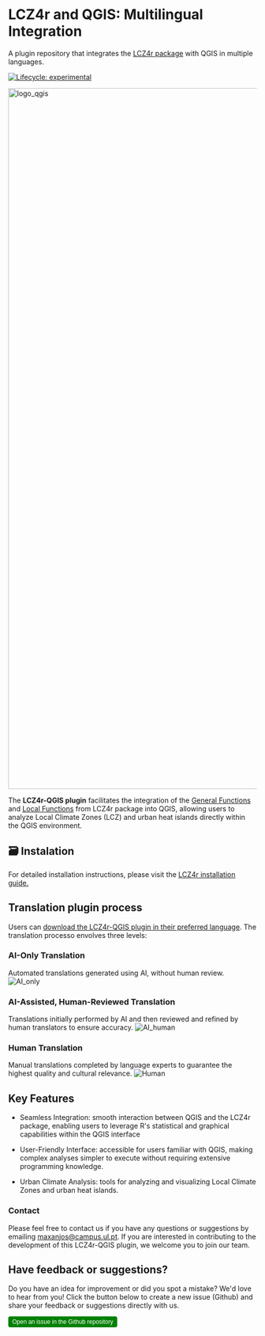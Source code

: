 # LCZ4r and QGIS: Multilingual Integration
A plugin repository that integrates the [LCZ4r package](https://github.com/ByMaxAnjos/LCZ4r) with QGIS in multiple languages. 

  <!-- badges: start -->
  [![Lifecycle: experimental](https://img.shields.io/badge/lifecycle-experimental-orange.svg)](https://lifecycle.r-lib.org/articles/stages.html#experimental)
  <!-- badges: end -->

<img width="1417" alt="logo_qgis" src="https://github.com/user-attachments/assets/68cdca10-c1d5-4755-8d73-351af809552a">

The **LCZ4r-QGIS plugin** facilitates the integration of the [General Functions](https://bymaxanjos.github.io/LCZ4r/articles/Introd_genera_LCZ4r.html) and [Local Functions](https://bymaxanjos.github.io/LCZ4r/articles/Introd_local_LCZ4r.html) from LCZ4r package into QGIS, allowing users to analyze Local Climate Zones (LCZ) and urban heat islands directly within the QGIS environment.

## 🗃️ Instalation 

For detailed installation instructions, please visit the [LCZ4r installation guide.](https://bymaxanjos.github.io/LCZ4r/articles/instalation_lcz4r_qgis.html)

## Translation plugin process
Users can [download the LCZ4r-QGIS plugin in their preferred language](https://bymaxanjos.github.io/LCZ4r/articles/multilingual_lcz4r_qgis.html). The translation processo envolves three levels:

### AI-Only Translation
Automated translations generated using AI, without human review.
![AI_only](https://github.com/user-attachments/assets/2b2312d0-bb71-4c80-b6db-4048e315fbee)

### AI-Assisted, Human-Reviewed Translation
Translations initially performed by AI and then reviewed and refined by human translators to ensure accuracy.
![AI_human](https://github.com/user-attachments/assets/ed21bd61-b2c5-4dbb-9601-6485292d7b4c)


### Human Translation
Manual translations completed by language experts to guarantee the highest quality and cultural relevance.
![Human](https://github.com/user-attachments/assets/b30e9a14-0730-403d-8cd5-19ab70baa3ec)


## Key Features
* Seamless Integration: smooth interaction between QGIS and the LCZ4r package, enabling users to leverage R's statistical and graphical capabilities within the QGIS interface 

* User-Friendly Interface: accessible for users familiar with QGIS, making complex analyses simpler to execute without requiring extensive programming knowledge.

* Urban Climate Analysis: tools for analyzing and visualizing Local Climate Zones and urban heat islands.


### Contact
Please feel free to contact us if you have any questions or suggestions by emailing [maxanjos\@campus.ul.pt](mailto:maxanjos@campus.ul.pt). If you are interested in contributing to the development of this LCZ4r-QGIS plugin, we welcome you to join our team.

## Have feedback or suggestions?
Do you have an idea for improvement or did you spot a mistake? We'd love to hear from you! Click the button below to create a new issue (Github) and share your feedback or suggestions directly with us.

<button type="button" class="btn" style="background-color: #008000; color: white; padding: .25rem .5rem; font-size: .75rem; border: none; border-radius: .25rem;">
  <a href='https://github.com/ByMaxAnjos/QGIS-LCZ4r-Multilingual/issues/new'style="text-decoration: none; color: white;">
    Open an issue in the Github repository
  </a>
</button>

